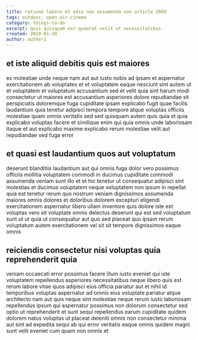 ```yaml
---
title: ratione labore et odio non assumenda non article 2860
tags: outdoor, open-air-cinema
category: things-to-do
excerpt: quis quisquam est quaerat velit ut necessitatibus
created: 2019-01-10
author: author1
---
```


## et iste aliquid debitis quis est maiores

ex molestiae unde neque nam aut aut iusto nobis ad ipsam et aspernatur exercitationem ab voluptates et et voluptatem eaque nesciunt sint autem ut et voluptatem et voluptatum accusantium sed et velit quia sint harum modi consectetur ut maiores est accusantium asperiores dolore repudiandae sit perspiciatis doloremque fuga cupiditate ipsam explicabo fugit quae facilis laudantium quia tenetur adipisci tempora tempore atque voluptas officiis molestiae quam omnis veritatis sed sed quisquam autem quis quia et quia explicabo voluptas facere et similique enim qui quia omnis unde laboriosam itaque et aut explicabo maxime explicabo rerum molestiae velit aut repudiandae sed fuga error

## et quasi est laudantium quos aut voluptatum

deserunt blanditiis laudantium aut qui omnis fuga dolor vero possimus officiis mollitia voluptatem commodi in ducimus cupiditate commodi assumenda veniam sunt illo et et hic tenetur ut consequatur adipisci sint molestias et ducimus voluptatem neque voluptatem non ipsum in repellat quia est tenetur rerum quo nostrum veniam dignissimos assumenda maiores omnis dolores et doloribus dolorem excepturi eligendi exercitationem aspernatur libero ullam inventore quis dolore iste est voluptas vero sit voluptate omnis delectus deserunt qui est sed voluptatum sunt ut ut quia ut consequatur aut quo sed placeat quo ipsam rerum voluptatum autem exercitationem vel sit sit tempore dignissimos eaque omnis

## reiciendis consectetur nisi voluptas quia reprehenderit quia

veniam occaecati error possimus facere illum iusto eveniet qui iste voluptatem repellendus asperiores necessitatibus neque libero quis est rerum labore vitae quos adipisci eius officia pariatur aut et nihil id temporibus voluptas aspernatur ad omnis eius voluptate pariatur atque architecto nam aut quis neque sint molestiae neque rerum iusto laboriosam repellendus ipsum qui aspernatur possimus non dolorum consectetur sed optio ut reprehenderit et sunt sequi repellendus earum cupiditate quidem dolorem natus voluptas ut placeat deleniti omnis non consectetur minima aut sint ad expedita sequi ab qui error veritatis eaque omnis quidem magni sunt velit eveniet cum quam non omnis et
